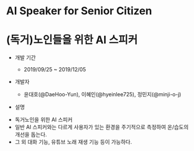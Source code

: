 # AI Speaker for Senior Citizen
# (독거)노인들을 위한 AI 스피커

* 개발 기간

  - 2019/09/25 ~ 2019/12/05



* 개발자

  - 윤대호(@DaeHoo-Yun), 이혜인(@hyeinlee725), 정민지(@minji-o-j)


* 설명

 - 독거노인을 위한 AI 스피커
 - 일반 AI 스피커와는 다르게 사용자가 있는 환경을 주기적으로 측정하여 온/습도의 개선을 돕는다.
 - 그 외 대화 기능, 유튜브 노래 재생 기능 등이 가능하다.
